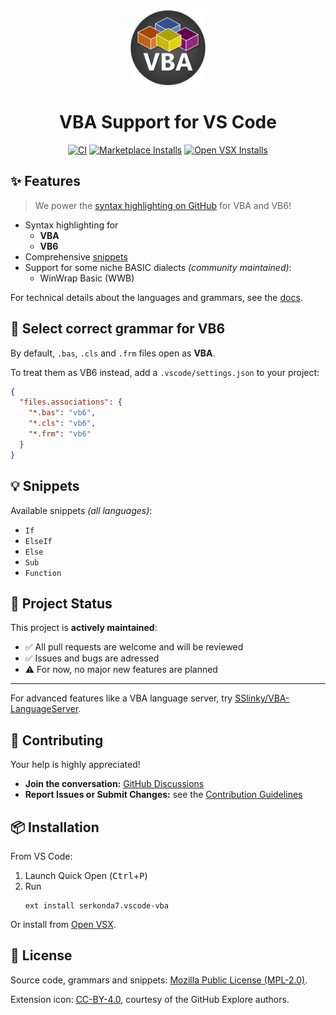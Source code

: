 <div align="center">

<img width="120" src="images/icon.png">
<h1>VBA Support for VS Code</h1>

[![CI][ci-badge]][ci-status]
[![Marketplace Installs][badge-installs-market]][vs-marketplace]
[![Open VSX Installs][badge-installs-vsx]][open-vsx]

</div>


## ✨ Features
> We power the [syntax highlighting on GitHub][gh-linguist] for VBA and VB6!

- Syntax highlighting for
  - **VBA**
  - **VB6**
- Comprehensive [snippets](#snippets)
- Support for some niche BASIC dialects _(community maintained)_:
   - WinWrap Basic (WWB)

For technical details about the languages and grammars, see the [docs](docs/grammar_structure.md).


## 📖 Select correct grammar for VB6
By default, `.bas`, `.cls` and `.frm` files open as **VBA**.

To treat them as VB6 instead, add a `.vscode/settings.json` to your project:
```json
{
  "files.associations": {
    "*.bas": "vb6",
    "*.cls": "vb6",
    "*.frm": "vb6"
  }
}
```


## 💡 Snippets
Available snippets _(all languages)_:
- `If`
- `ElseIf`
- `Else`
- `Sub`
- `Function`


## 📌 Project Status
This project is **actively maintained**:
- ✅ All pull requests are welcome and will be reviewed
- ✅ Issues and bugs are adressed
- ⚠️ For now, no major new features are planned

---

For advanced features like a VBA language server, try [SSlinky/VBA-LanguageServer][sslinky-vba-ls].


## 🤝 Contributing
Your help is highly appreciated!

- **Join the conversation:** [GitHub Discussions][discussions]
- **Report Issues or Submit Changes:** see the [Contribution Guidelines](CONTRIBUTING.md)


## 📦 Installation
From VS Code:
1. Launch Quick Open (<kbd>Ctrl</kbd>+<kbd>P</kbd>)
2. Run
   ```
   ext install serkonda7.vscode-vba
   ```

Or install from [Open VSX][open-vsx].


## 📜 License
Source code, grammars and snippets: [Mozilla Public License (MPL-2.0)](LICENSE.txt).

Extension icon: [CC-BY-4.0](images/LICENSE.txt), courtesy of the GitHub Explore authors.


<!-- links -->
[ci-badge]: https://github.com/serkonda7/vscode-vba/actions/workflows/ci.yml/badge.svg
[ci-status]: https://github.com/serkonda7/vscode-vba/actions/workflows/ci.yml

[badge-installs-market]: https://img.shields.io/visual-studio-marketplace/i/serkonda7.vscode-vba?label=Installs
[badge-installs-vsx]: https://img.shields.io/open-vsx/dt/serkonda7/vscode-vba?label=VSX%20downloads
[vs-marketplace]: https://marketplace.visualstudio.com/items?itemName=serkonda7.vscode-vba
[open-vsx]: https://open-vsx.org/extension/serkonda7/vscode-vba

[discussions]: https://github.com/serkonda7/vscode-vba/discussions

[gh-linguist]: https://github.com/github-linguist/linguist/tree/master/vendor

[sslinky-vba-ls]: https://github.com/SSlinky/VBA-LanguageServer
